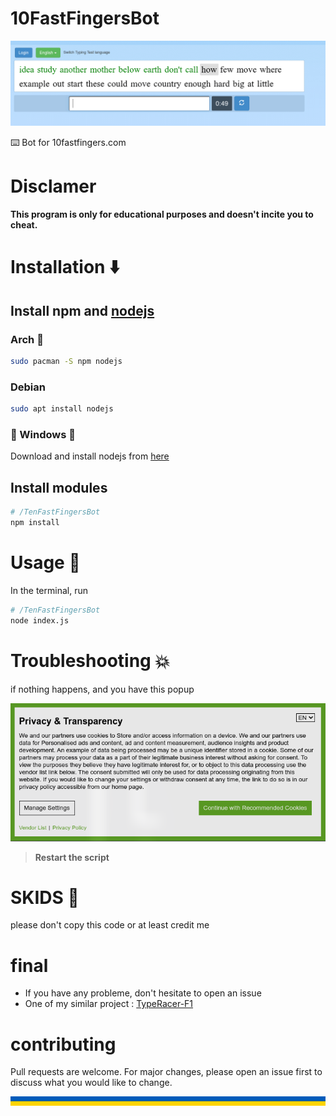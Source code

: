 # 10FastFingersBot

![screenshot](images/screenshot.gif)

⌨️ Bot for 10fastfingers.com

# Disclamer

**This program is only for educational purposes and doesn't incite you to cheat.**

# Installation ⬇️

## Install npm and [nodejs](https://nodejs.org/en/) 

### Arch 🌠

```bash
sudo pacman -S npm nodejs
```

### Debian 

```bash 
sudo apt install nodejs
```

### 💩 Windows 💩 

Download and install nodejs from [here](https://archlinux.org/download/)

## Install modules

```bash
# /TenFastFingersBot
npm install
```

# Usage 🌟

In the terminal, run

```bash
# /TenFastFingersBot
node index.js
```

# Troubleshooting 💥

if nothing happens, and you have this popup

![](images/cookie.png)

> **Restart the script**

# SKIDS 👶

please don't copy this code or at least credit me 

# final

* If you have any probleme, don't hesitate to open an issue
* One of my similar project : [TypeRacer-F1](https://github.com/SkwalExe/TypeRacer-F1)

# contributing

Pull requests are welcome. For major changes, please open an issue first to discuss what you would like to change.

<a href="https://github.com/SkwalExe#ukraine"><img src="https://raw.githubusercontent.com/SkwalExe/SkwalExe/main/ukraine.jpg" width="100%" height="15px" /></a>